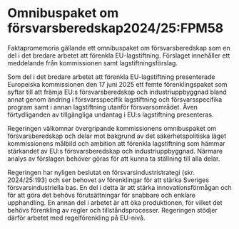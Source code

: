 # Omnibuspaket om försvarsberedskap2024/25:FPM58

Faktapromemoria gällande ett omnibuspaket om försvarsberedskap som en del i det bredare arbetet att förenkla EU-lagstiftning. Förslaget innehåller ett meddelande från kommissionen samt lagstiftningsförslag.

Som del i det bredare arbetet att förenkla EU-lagstiftning presenterade
Europeiska kommissionen den 17 juni 2025 ett femte förenklingspaket som
syftar till att främja EU:s försvarsberedskap och industriuppbyggnad bland
annat genom ändring i försvarsspecifik lagstiftning och försvarsspecifika
program samt i annan lagstiftning utanför försvarsområdet. Även förtydliganden av tillgängliga undantag i EU:s lagstiftning presenteras.

Regeringen välkomnar övergripande kommissionens omnibuspaket om försvarsberedskap och delar mot bakgrund av det säkerhetspolitiska läget kommissionens målbild och ambition att förenkla lagstiftning som hämmar stärkandet av EU:s försvarsberedskap och industriuppbyggnad. Närmare analys av förslagen behöver göras för att kunna ta ställning till alla delar.

Regeringen har nyligen beslutat en försvarsindustristrategi (skr. 2024/25:193) och ser behovet av förenklingar för att stärka Sveriges försvarsindustriella bas. En del i detta är att stärka innovationsförmågan och för att göra det behövs förutsättningar för snabbare och enklare upphandling. En annan del i arbetet är att öka produktionen, för vilket det behövs förenkling av regler och tillståndsprocesser. Regeringen stödjer därför arbetet med regelförenkling på EU-nivå.
